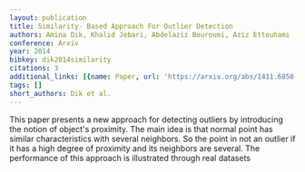 ```yaml
---
layout: publication
title: Similarity- Based Approach For Outlier Detection
authors: Amina Dik, Khalid Jebari, Abdelaziz Bouroumi, Aziz Ettouhami
conference: Arxiv
year: 2014
bibkey: dik2014similarity
citations: 3
additional_links: [{name: Paper, url: 'https://arxiv.org/abs/1411.6850'}]
tags: []
short_authors: Dik et al.
---
```

This paper presents a new approach for detecting outliers by introducing the
notion of object's proximity. The main idea is that normal point has similar
characteristics with several neighbors. So the point in not an outlier if it
has a high degree of proximity and its neighbors are several. The performance
of this approach is illustrated through real datasets